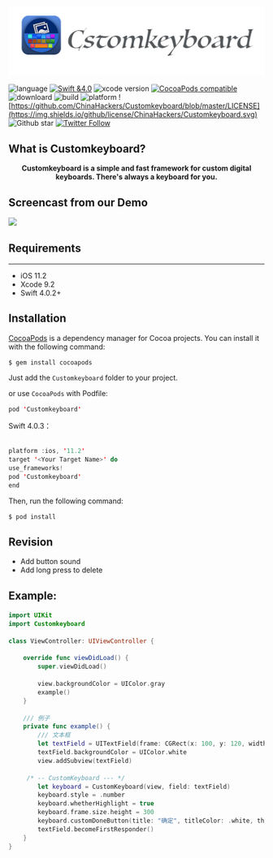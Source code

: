 ![](https://github.com/ChinaHackers/Customkeyboard/raw/master/Screencast/Customkeyboard.png)

![language](https://img.shields.io/badge/language-swift-orange.svg)
[![Swift &4.0](https://img.shields.io/badge/swift-4.0+-blue.svg?style=flat)](https://developer.apple.com/swift/)
![xcode version](https://img.shields.io/badge/xcode-9+-brightgreen.svg)
[![CocoaPods compatible](https://img.shields.io/cocoapods/v/Customkeyboard.svg)](#cocoapods) 
![downloard](https://img.shields.io/cocoapods/dt/Customkeyboard.svg)
![build](https://img.shields.io/appveyor/ci/gruntjs/grunt/master.svg)
![platform](https://img.shields.io/cocoapods/p/Customkeyboard.svg?style=flat)
![https://github.com/ChinaHackers/Customkeyboard/blob/master/LICENSE](https://img.shields.io/github/license/ChinaHackers/Customkeyboard.svg)
![Github star](https://img.shields.io/github/stars/ChinaHackers/Customkeyboard.svg?style=social&label=Star)
[![Twitter Follow](https://img.shields.io/twitter/follow/LiuChuan_.svg?style=social)](https://twitter.com/LiuChuan_)


## What is Customkeyboard?
<p align="center"> <b> Customkeyboard is a simple and fast framework for custom digital keyboards. There's always a keyboard for you. </b></p> 


## Screencast from our Demo

![](https://github.com/ChinaHackers/Customkeyboard/raw/master/Screencast/Screencast.gif)


## Requirements
---
- iOS 11.2
- Xcode 9.2
- Swift 4.0.2+

## Installation

[CocoaPods](http://cocoapods.org/) is a dependency manager for Cocoa projects. You can install it with the following command:

```swift
$ gem install cocoapods
```


Just add the `Customkeyboard` folder to your project.

or use `CocoaPods` with Podfile:

```swift
pod 'Customkeyboard'
```

Swift 4.0.3：

```swift

platform :ios, '11.2'
target '<Your Target Name>' do
use_frameworks!
pod 'Customkeyboard'
end
```



Then, run the following command:

```swift
$ pod install
```

## Revision
-  Add button sound
-  Add long press to delete


## Example:

```swift
import UIKit
import Customkeyboard

class ViewController: UIViewController {

    override func viewDidLoad() {
        super.viewDidLoad()

        view.backgroundColor = UIColor.gray
        example()
    }
    
    /// 例子
    private func example() {
        /// 文本框
        let textField = UITextField(frame: CGRect(x: 100, y: 120, width: 200, height: 35))
        textField.backgroundColor = UIColor.white
        view.addSubview(textField)
       
	 /* -- CustomKeyboard --- */
        let keyboard = CustomKeyboard(view, field: textField)
        keyboard.style = .number
        keyboard.whetherHighlight = true
        keyboard.frame.size.height = 300
        keyboard.customDoneButton(title: "确定", titleColor: .white, theme: lightBlue, target: self, callback: nil)
        textField.becomeFirstResponder()
    }
}

```

